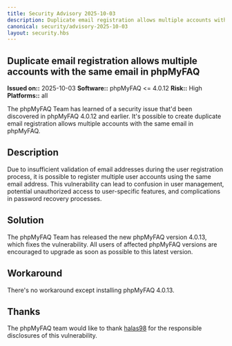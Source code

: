 ```yaml
---
title: Security Advisory 2025-10-03
description: Duplicate email registration allows multiple accounts with the same email in phpMyFAQ
canonical: security/advisory-2025-10-03
layout: security.hbs
---
```


## Duplicate email registration allows multiple accounts with the same email in phpMyFAQ

**Issued on::** 2025-10-03
**Software::** phpMyFAQ <= 4.0.12
**Risk::** High
**Platforms::** all

The phpMyFAQ Team has learned of a security issue that'd been discovered in phpMyFAQ 4.0.12 and
earlier. It's possible to create duplicate email registration allows multiple accounts with the same email in phpMyFAQ.

## Description

Due to insufficient validation of email addresses during the user registration process,
it is possible to register multiple user accounts using the same email address.
This vulnerability can lead to confusion in user management, potential unauthorized access to user-specific features,
and complications in password recovery processes.

## Solution

The phpMyFAQ Team has released the new phpMyFAQ version 4.0.13, which fixes the vulnerability. All
users of affected phpMyFAQ versions are encouraged to upgrade as soon as possible to this latest version.

## Workaround

There's no workaround except installing phpMyFAQ 4.0.13.

## Thanks

The phpMyFAQ team would like to thank <a rel="nofollow" href="https://github.com/halas98">halas98</a> for the
responsible disclosures of this vulnerability.
